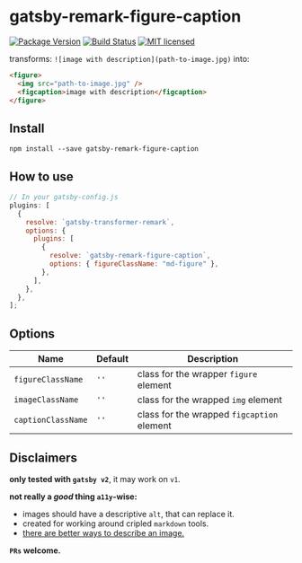 # gatsby-remark-figure-caption

[![Package Version](https://img.shields.io/npm/v/gatsby-remark-figure-caption.svg)](https://www.npmjs.com/package/gatsby-remark-figure-caption)
[![Build Status](https://travis-ci.com/leonardodino/gatsby-remark-figure-caption.svg?branch=master)](https://travis-ci.com/leonardodino/gatsby-remark-figure-caption)
[![MIT licensed](https://img.shields.io/badge/license-MIT-blue.svg)](https://github.com/leonardodino/gatsby-remark-figure-caption/blob/master/LICENSE)

transforms: `![image with description](path-to-image.jpg)` into:

```html
<figure>
  <img src="path-to-image.jpg" />
  <figcaption>image with description</figcaption>
</figure>
```

<!-- [TODO]: motivation -->

## Install

`npm install --save gatsby-remark-figure-caption`

## How to use

```javascript
// In your gatsby-config.js
plugins: [
  {
    resolve: `gatsby-transformer-remark`,
    options: {
      plugins: [
        {
          resolve: `gatsby-remark-figure-caption`,
          options: { figureClassName: "md-figure" },
        },
      ],
    },
  },
];
```

## Options

| Name               | Default | Description                                |
| ------------------ | ------- | ------------------------------------------ |
| `figureClassName`  | `''`    | class for the wrapper `figure` element     |
| `imageClassName`   | `''`    | class for the wrapped `img` element        |
| `captionClassName` | `''`    | class for the wrapped `figcaption` element |

## Disclaimers

**only tested with `gatsby v2`**, it may work on `v1`.

**not really a _good_ thing `a11y`-wise:**

- images should have a descriptive `alt`, that can replace it.
- created for working around cripled `markdown` tools.
- [there are better ways to describe an image.](https://github.github.com/gfm/#image-description)

**`PRs` welcome.**
